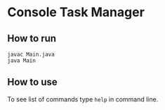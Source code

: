 # Console Task Manager

## How to run
```
javac Main.java
java Main
```

## How to use
To see list of commands type `help` in command line.
